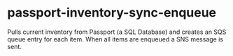 # passport-inventory-sync-enqueue
Pulls current inventory from Passport (a SQL Database) and creates an SQS queue entry for each item. When all items are enqueued a SNS message is sent.
